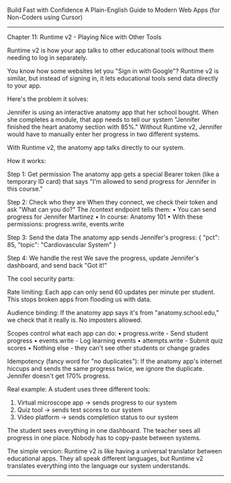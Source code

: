 Build Fast with Confidence
A Plain-English Guide to Modern Web Apps (for Non-Coders using Cursor)
________________________________________
Chapter 11: Runtime v2 - Playing Nice with Other Tools

Runtime v2 is how your app talks to other educational tools without them needing to log in separately.

You know how some websites let you "Sign in with Google"? Runtime v2 is similar, but instead of signing in, it lets educational tools send data directly to your app.

Here's the problem it solves:

Jennifer is using an interactive anatomy app that her school bought. When she completes a module, that app needs to tell our system "Jennifer finished the heart anatomy section with 85%." Without Runtime v2, Jennifer would have to manually enter her progress in two different systems.

With Runtime v2, the anatomy app talks directly to our system.

How it works:

Step 1: Get permission
The anatomy app gets a special Bearer token (like a temporary ID card) that says "I'm allowed to send progress for Jennifer in this course."

Step 2: Check who they are
When they connect, we check their token and ask "What can you do?" The /context endpoint tells them:
• You can send progress for Jennifer Martinez
• In course: Anatomy 101
• With these permissions: progress.write, events.write

Step 3: Send the data
The anatomy app sends Jennifer's progress:
{
  "pct": 85,
  "topic": "Cardiovascular System"
}

Step 4: We handle the rest
We save the progress, update Jennifer's dashboard, and send back "Got it!"

The cool security parts:

Rate limiting: Each app can only send 60 updates per minute per student. This stops broken apps from flooding us with data.

Audience binding: If the anatomy app says it's from "anatomy.school.edu," we check that it really is. No imposters allowed.

Scopes control what each app can do:
• progress.write - Send student progress
• events.write - Log learning events
• attempts.write - Submit quiz scores
• Nothing else - they can't see other students or change grades

Idempotency (fancy word for "no duplicates"):
If the anatomy app's internet hiccups and sends the same progress twice, we ignore the duplicate. Jennifer doesn't get 170% progress.

Real example:
A student uses three different tools:
1. Virtual microscope app → sends progress to our system
2. Quiz tool → sends test scores to our system  
3. Video platform → sends completion status to our system

The student sees everything in one dashboard. The teacher sees all progress in one place. Nobody has to copy-paste between systems.

The simple version: Runtime v2 is like having a universal translator between educational apps. They all speak different languages, but Runtime v2 translates everything into the language our system understands.
________________________________________
